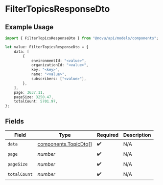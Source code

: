 # FilterTopicsResponseDto

## Example Usage

```typescript
import { FilterTopicsResponseDto } from "@novu/api/models/components";

let value: FilterTopicsResponseDto = {
    data: [
        {
            environmentId: "<value>",
            organizationId: "<value>",
            key: "<key>",
            name: "<value>",
            subscribers: ["<value>"],
        },
    ],
    page: 3637.11,
    pageSize: 3250.47,
    totalCount: 5701.97,
};
```

## Fields

| Field                                                        | Type                                                         | Required                                                     | Description                                                  |
| ------------------------------------------------------------ | ------------------------------------------------------------ | ------------------------------------------------------------ | ------------------------------------------------------------ |
| `data`                                                       | [components.TopicDto](../../models/components/topicdto.md)[] | :heavy_check_mark:                                           | N/A                                                          |
| `page`                                                       | *number*                                                     | :heavy_check_mark:                                           | N/A                                                          |
| `pageSize`                                                   | *number*                                                     | :heavy_check_mark:                                           | N/A                                                          |
| `totalCount`                                                 | *number*                                                     | :heavy_check_mark:                                           | N/A                                                          |